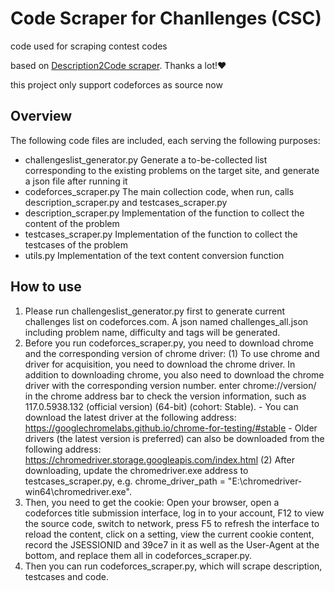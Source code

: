 # Code Scraper for Chanllenges (CSC)

code used for scraping contest codes

based on [Description2Code scraper](https://github.com/ethancaballero/description2code). Thanks a lot!:heart:

this project only support codeforces as source now

## Overview

The following code files are included, each serving the following purposes:

- challengeslist_generator.py
  Generate a to-be-collected list corresponding to the existing problems on the target site, and generate a json file after running it
- codeforces_scraper.py
  The main collection code, when run, calls description_scraper.py and testcases_scraper.py
- description_scraper.py
  Implementation of the function to collect the content of the problem
- testcases_scraper.py
  Implementation of the function to collect the testcases of the problem
- utils.py
  Implementation of the text content conversion function


## How to use

1. Please run challengeslist_generator.py first to generate current challenges list on codeforces.com. A json named challenges_all.json including problem name, difficulty and tags will be generated.
2. Before you run codeforces_scraper.py, you need to download chrome and the corresponding version of chrome driver:
    (1) To use chrome and driver for acquisition, you need to download the chrome driver. In addition to downloading chrome, you also need to download the chrome driver with the corresponding version number. enter chrome://version/ in the chrome address bar to check the version information, such as 117.0.5938.132 (official version) (64-bit) (cohort: Stable).
       - You can download the latest driver at the following address: https://googlechromelabs.github.io/chrome-for-testing/#stable
       - Older drivers (the latest version is preferred) can also be downloaded from the following address: https://chromedriver.storage.googleapis.com/index.html
    (2) After downloading, update the chromedriver.exe address to testcases_scraper.py, e.g. chrome_driver_path = "E:\chromedriver-win64\chromedriver.exe".
3. Then, you need to get the cookie: Open your browser, open a codeforces title submission interface, log in to your account, F12 to view the source code, switch to network, press F5 to refresh the interface to reload the content, click on a setting, view the current cookie content, record the JSESSIONID and 39ce7 in it as well as the User-Agent at the bottom, and replace them all in codeforces_scraper.py.
4. Then you can run codeforces_scraper.py, which will scrape description, testcases and code.
